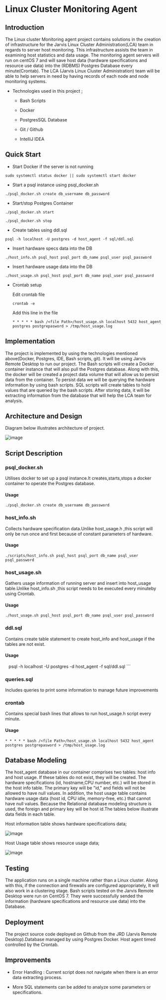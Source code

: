 
# Linux Cluster Monitoring Agent


## Introduction
The Linux cluster Monitoring agent project contains solutions in the creation of infrastructure for the Jarvis Linux Cluster Administration(LCA) team in regards to server host monitoring. This infrastructure assists the team in examining host statistics and data usage. The monitoring agent servers will run on centOS 7 and will save host data (hardware specifications and resource use data) into the (RDBMS) Postgres Database every minute(Crontab). The LCA (Jarvis Linux Cluster Administration) team will be able to help servers in need by having records of each node and node monitoring systems.


- Technologies used in this project ;

    - Bash Scripts

    - Docker

    - PostgresSQL Database

    - Git / Github

    - IntelliJ IDEA


## Quick Start

- Start Docker if the server is not running

```sudo systemctl status docker || sudo systemctl start docker```

- Start a psql instance using psql_docker.sh

```./psql_docker.sh create db_username db_password```

- Start/stop Postgres Container

```./psql_docker.sh start ```

```./psql_docker.sh stop ```

- Create tables using ddl.sql

``` psql -h localhost -U postgres -d host_agent -f sql/ddl.sql ```

- Insert hardware specs data into the DB

```./host_info.sh psql_host psql_port db_name psql_user psql_password ```

- Insert hardware usage data into the DB

```./host_usage.sh psql_host psql_port db_name psql_user psql_password ```

- Crontab setup

  Edit crontab file

  ``` crontab -e ```

  Add this line in the file

  ``` * * * * * bash /<file Path>/host_usage.sh localhost 5432 host_agent postgres postgrepasword > /tmp/host_usage.log ```

## Implementation

The project is implemented by using the technologies mentioned above(Docker, Postgres, IDE, Bash scripts, git). It will be using Jarvis Remote Desktop to run our project. The Bash scripts will create a Docker container instance that will also pull the Postgres database. Along with this, the docker will be created a project data volume that will allow us to persist data from the container. To persist data we will be querying the hardware information by using bash scripts. SQL scripts will create tables to hold values that are queried by the bash scripts. After storing data,  it will be extracting information from the database that will help the LCA team for analysis.

## Architecture and Design

Diagram below illustrates architecture of project.

![image](https://user-images.githubusercontent.com/71332538/144785085-455e1873-5b24-4776-b698-a28eadac1400.png)


## Script Description


### psql_docker.sh

Utilises docker to set up a psql instance.It creates,starts,stops a docker container to operate the Postgres database.

#### Usage

```./psql_docker.sh create db_username db_password```

### host_info.sh

Collects hardware specification data.Unlike host_usage.h ,this script will only be run once and first because of constant parameters of hardware.

#### Usage

``` ./scripts/host_info.sh psql_host psql_port db_name psql_user psql_password ```

### host_usage.sh

Gathers usage information of running server and insert into host_usage table.Unlike host_info.sh ,this script needs to be executed every minuteby using Crontab.

#### Usage

```./host_usage.sh psql_host psql_port db_name psql_user psql_password ```

### ddl.sql

Contains create table statement to create host_info and host_usage if the tables are not exist.

#### Usage

``` ``` psql -h localhost -U postgres -d host_agent -f sql/ddl.sql ```

### queries.sql

Includes queries to print some information to manage future improvements


### crontab

Contains special bash lines that allows to run host_usage.h script every minute.

#### Usage

``` * * * * * bash /<file Path>/host_usage.sh localhost 5432 host_agent postgres postgrepasword > /tmp/host_usage.log ```

## Database Modeling

The host_agent database in our container comprises two tables: host info and host usage. If these tables do not exist, they will be created. The hardware specifications (id, hostname,CPU number, etc.) will be stored in the host info table. The primary key will be "id," and fields will not be allowed to have null values. In addition, the host usage table contains hardware usage data (host id, CPU idle, memory-free, etc.) that cannot have null values. Because the Relational database modeling structure is used, the foreign and primary key will be host id.The tables below illustrate data fields in each table.


Host information table shows hardware specifications data;

![image](https://user-images.githubusercontent.com/71332538/145319985-23748dbf-e6e3-41c7-b3d8-86ab3a50aad5.png)

   

 Host Usage table shows resource usage data;

![image](https://user-images.githubusercontent.com/71332538/145320009-8ab119f9-fb67-464f-9672-9db222126e90.png)

   



## Testing

The application runs on a single machine rather than a Linux cluster. Along with this, if the connection and firewalls are configured appropriately, It will also work in a clustering stage. Bash scripts tested on the Jarvis Remote Desktop were run on CentOS 7. They were successfully sended the information (hardware specifications and resource use data) into the Database.

## Deployment

The project source code deployed on Github from the JRD (Jarvis Remote Desktop).Database managed by using Postgres Docker. Host agent timed controlled by the Crontab.

## Improvements

- Error Handling : Current script does not navigate when there is an error data extracting process.

- More SQL statements can be added to analyze some parameters or specifications.





